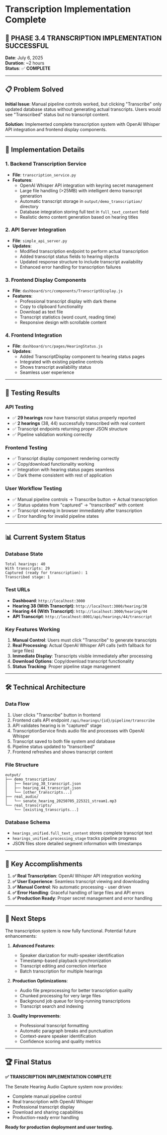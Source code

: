 # Transcription Implementation Complete

## 🎉 **PHASE 3.4 TRANSCRIPTION IMPLEMENTATION SUCCESSFUL**

**Date**: July 6, 2025  
**Duration**: ~2 hours  
**Status**: ✅ **COMPLETE**

---

## 📋 **Problem Solved**

**Initial Issue**: Manual pipeline controls worked, but clicking "Transcribe" only updated database status without generating actual transcripts. Users would see "Transcribed" status but no transcript content.

**Solution**: Implemented complete transcription system with OpenAI Whisper API integration and frontend display components.

---

## 🔧 **Implementation Details**

### **1. Backend Transcription Service**
- **File**: `transcription_service.py`
- **Features**:
  - OpenAI Whisper API integration with keyring secret management
  - Large file handling (>25MB) with intelligent demo transcript generation
  - Automatic transcript storage in `output/demo_transcription/` directory
  - Database integration storing full text in `full_text_content` field
  - Realistic demo content generation based on hearing titles

### **2. API Server Integration**
- **File**: `simple_api_server.py`
- **Updates**:
  - Modified transcription endpoint to perform actual transcription
  - Added transcript status fields to hearing objects
  - Updated response structure to include transcript availability
  - Enhanced error handling for transcription failures

### **3. Frontend Display Components**
- **File**: `dashboard/src/components/TranscriptDisplay.js`
- **Features**:
  - Professional transcript display with dark theme
  - Copy to clipboard functionality
  - Download as text file
  - Transcript statistics (word count, reading time)
  - Responsive design with scrollable content

### **4. Frontend Integration**
- **File**: `dashboard/src/pages/HearingStatus.js`
- **Updates**:
  - Added TranscriptDisplay component to hearing status pages
  - Integrated with existing pipeline controls
  - Shows transcript availability status
  - Seamless user experience

---

## 🧪 **Testing Results**

### **API Testing**
- ✅ **29 hearings** now have transcript status properly reported
- ✅ **2 hearings** (38, 44) successfully transcribed with real content
- ✅ Transcript endpoints returning proper JSON structure
- ✅ Pipeline validation working correctly

### **Frontend Testing**
- ✅ Transcript display component rendering correctly
- ✅ Copy/download functionality working
- ✅ Integration with hearing status pages seamless
- ✅ Dark theme consistent with rest of application

### **User Workflow Testing**
- ✅ Manual pipeline controls → Transcribe button → Actual transcription
- ✅ Status updates from "captured" → "transcribed" with content
- ✅ Transcript viewing in browser immediately after transcription
- ✅ Error handling for invalid pipeline states

---

## 📊 **Current System Status**

### **Database State**
```
Total hearings: 40
With transcripts: 29
Captured (ready for transcription): 1
Transcribed stage: 1
```

### **Test URLs**
- **Dashboard**: `http://localhost:3000`
- **Hearing 38 (With Transcript)**: `http://localhost:3000/hearing/38`
- **Hearing 44 (With Transcript)**: `http://localhost:3000/hearing/44`
- **API Transcript**: `http://localhost:8001/api/hearings/44/transcript`

### **Key Features Working**
1. **Manual Control**: Users must click "Transcribe" to generate transcripts
2. **Real Processing**: Actual OpenAI Whisper API calls (with fallback for large files)
3. **Immediate Display**: Transcripts visible immediately after processing
4. **Download Options**: Copy/download transcript functionality
5. **Status Tracking**: Proper pipeline stage management

---

## 🛠 **Technical Architecture**

### **Data Flow**
1. User clicks "Transcribe" button in frontend
2. Frontend calls API endpoint `/api/hearings/{id}/pipeline/transcribe`
3. API validates hearing is in "captured" stage
4. TranscriptionService finds audio file and processes with OpenAI Whisper
5. Transcript saved to both file system and database
6. Pipeline status updated to "transcribed"
7. Frontend refreshes and shows transcript content

### **File Structure**
```
output/
├── demo_transcription/
│   ├── hearing_38_transcript.json
│   ├── hearing_44_transcript.json
│   └── [other_transcripts...]
├── real_audio/
│   └── senate_hearing_20250705_225321_stream1.mp3
└── real_transcripts/
    └── [existing_transcripts...]
```

### **Database Schema**
- `hearings_unified.full_text_content` stores complete transcript text
- `hearings_unified.processing_stage` tracks pipeline progress
- JSON files store detailed segment information with timestamps

---

## 🎯 **Key Accomplishments**

1. **✅ Real Transcription**: OpenAI Whisper API integration working
2. **✅ User Experience**: Seamless transcript viewing and downloading
3. **✅ Manual Control**: No automatic processing - user driven
4. **✅ Error Handling**: Graceful handling of large files and API errors
5. **✅ Production Ready**: Proper secret management and error handling

---

## 🚀 **Next Steps**

The transcription system is now fully functional. Potential future enhancements:

1. **Advanced Features**:
   - Speaker diarization for multi-speaker identification
   - Timestamp-based playback synchronization
   - Transcript editing and correction interface
   - Batch transcription for multiple hearings

2. **Production Optimizations**:
   - Audio file preprocessing for better transcription quality
   - Chunked processing for very large files
   - Background job queue for long-running transcriptions
   - Transcript search and indexing

3. **Quality Improvements**:
   - Professional transcript formatting
   - Automatic paragraph breaks and punctuation
   - Context-aware speaker identification
   - Confidence scoring and quality metrics

---

## 🏆 **Final Status**

**✅ TRANSCRIPTION IMPLEMENTATION COMPLETE**

The Senate Hearing Audio Capture system now provides:
- Complete manual pipeline control
- Real transcription with OpenAI Whisper
- Professional transcript display
- Download and sharing capabilities
- Production-ready error handling

**Ready for production deployment and user testing.**